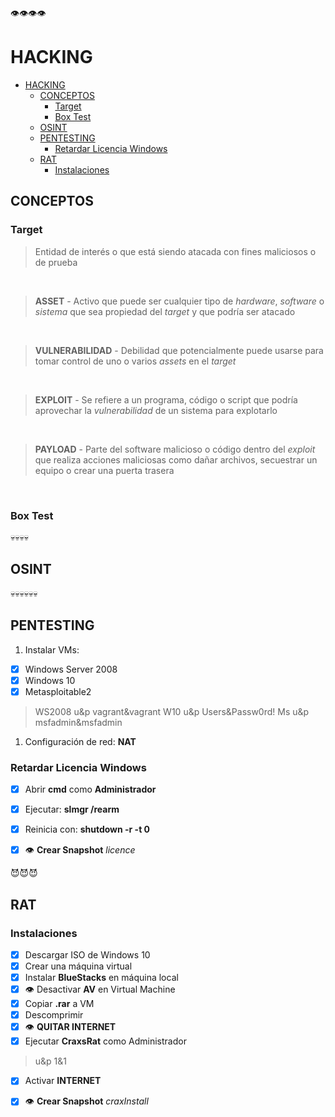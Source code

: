​​​​​👁️​​​​​​👁️​​​​​​👁️​​​​​​👁️​
# HACKING

- [HACKING](#hacking)
  - [CONCEPTOS](#conceptos)
    - [Target](#target)
    - [Box Test](#box-test)
  - [OSINT​](#osint)
  - [PENTESTING](#pentesting)
    - [Retardar Licencia Windows](#retardar-licencia-windows)
  - [RAT](#rat)
    - [Instalaciones](#instalaciones)

## CONCEPTOS

### Target

> Entidad de interés o que está siendo atacada con fines maliciosos o de prueba
<br/>

> **ASSET** - Activo que puede ser cualquier tipo de *hardware*, *software*
> o *sistema* que sea propiedad del *target* y que podría ser atacado
<br/>

> **VULNERABILIDAD** - Debilidad que potencialmente puede usarse para tomar control
> de uno o varios *assets* en el *target*
<br/>

> **EXPLOIT** - Se refiere a un programa, código o script que podría aprovechar
> la *vulnerabilidad* de un sistema para explotarlo
<br/>

> **PAYLOAD** - Parte del software malicioso o código dentro del *exploit* que realiza
> acciones maliciosas como dañar archivos, secuestrar un equipo o crear una puerta trasera
<br/>


### Box Test



💀💀💀💀
## OSINT​


💀💀💀💀💀💀
## PENTESTING

1. Instalar VMs:

- [x] Windows Server 2008
- [x] Windows 10
- [x] Metasploitable2

> WS2008 u&p vagrant&vagrant
> W10 u&p Users&Passw0rd!
> Ms u&p msfadmin&msfadmin

1. Configuración de red: **NAT**

### Retardar Licencia Windows

- [x] Abrir **cmd** como **Administrador**
- [x] Ejecutar: **slmgr /rearm**
- [x] Reinicia con: **shutdown -r -t 0** 
- [x] 👁️​ **Crear Snapshot** *licence*


😈​😈​😈​
## RAT

### Instalaciones

- [x] Descargar ISO de Windows 10
- [x] Crear una máquina virtual
- [x] Instalar **BlueStacks** en máquina local
- [x] ​​​​👁️​ Desactivar **AV** en Virtual Machine
- [x] Copiar **.rar** a VM 
- [x] Descomprimir
- [x] ​​​​👁️​ **QUITAR INTERNET** 
- [x] Ejecutar **CraxsRat** como Administrador

> u&p 1&1

- [x] Activar **INTERNET**
- [x] 👁️​ **Crear Snapshot** *craxInstall*










